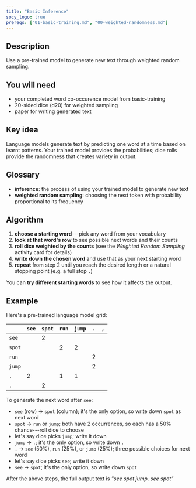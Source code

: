 ```yaml
---
title: "Basic Inference"
socy_logo: true
prereqs: ["01-basic-training.md", "00-weighted-randomness.md"]
---
```


## Description

Use a pre-trained model to generate new text through weighted random sampling.

## You will need

- your completed word co-occurence model from basic-training
- 20-sided dice (d20) for weighted sampling
- paper for writing generated text

## Key idea

Language models generate text by predicting one word at a time based on learnt
patterns. Your trained model provides the probabilities; dice rolls provide the
randomness that creates variety in output.

## Glossary

- **inference**: the process of using your trained model to generate new text
- **weighted random sampling**: choosing the next token with probability
  proportional to its frequency

## Algorithm

1. **choose a starting word**---pick any word from your vocabulary
2. **look at that word's row** to see possible next words and their counts
3. **roll dice weighted by the counts** (see the _Weighted Random Sampling_
   activity card for details)
4. **write down the chosen word** and use that as your next starting word
5. **repeat** from step 2 until you reach the desired length or a natural
   stopping point (e.g. a full stop `.`)

You can **try different starting words** to see how it affects the output.

## Example

Here's a pre-trained language model grid:

|        | `see` | `spot` | `run` | `jump` | `.` | `,` |
| ------ | ----- | ------ | ----- | ------ | --- | --- |
| `see`  |       | 2      |       |        |     |     |
| `spot` |       |        | 2     | 2      |     |     |
| `run`  |       |        |       |        | 2   |     |
| `jump` |       |        |       |        | 2   |     |
| `.`    | 2     |        | 1     | 1      |     |     |
| `,`    |       | 2      |       |        |     |     |

To generate the next word after `see`:

- `see` (row) → `spot` (column); it's the only option, so write down `spot` as
  next word
- `spot` → `run` or `jump`; both have 2 occurrences, so each has a 50%
  chance---roll dice to choose
- let's say dice picks `jump`; write it down
- `jump` → `.`; it's the only option, so write down `.`
- `.` → `see` (50%), `run` (25%), or `jump` (25%); three possible choices for
  next word
- let's say dice picks `see`; write it down
- `see` → `spot`; it's the only option, so write down `spot`

After the above steps, the full output text is _"see spot jump. see spot"_
